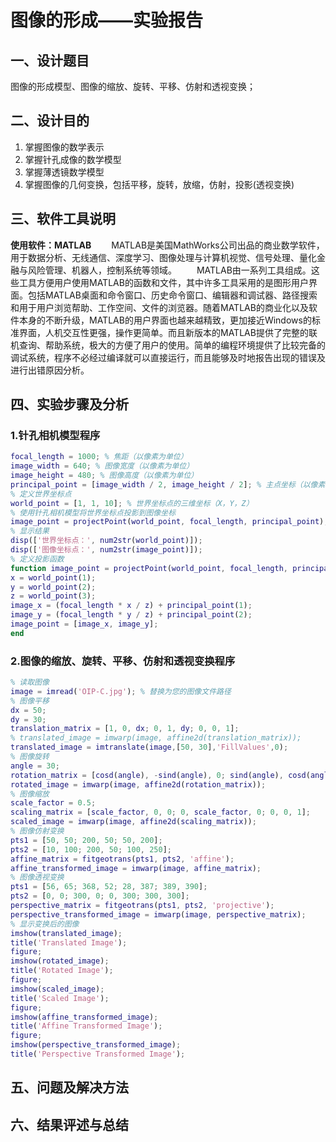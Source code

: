 # 图像的形成——实验报告

## 一、设计题目

图像的形成模型、图像的缩放、旋转、平移、仿射和透视变换；

## 二、设计目的

1. 掌握图像的数学表示
2. 掌握针孔成像的数学模型
3. 掌握薄透镜数学模型
4. 掌握图像的几何变换，包括平移，旋转，放缩，仿射，投影(透视变换)


## 三、软件工具说明

**使用软件：MATLAB**
&emsp;&emsp;MATLAB是美国MathWorks公司出品的商业数学软件，用于数据分析、无线通信、深度学习、图像处理与计算机视觉、信号处理、量化金融与风险管理、机器人，控制系统等领域。
&emsp;&emsp;MATLAB由一系列工具组成。这些工具方便用户使用MATLAB的函数和文件，其中许多工具采用的是图形用户界面。包括MATLAB桌面和命令窗口、历史命令窗口、编辑器和调试器、路径搜索和用于用户浏览帮助、工作空间、文件的浏览器。随着MATLAB的商业化以及软件本身的不断升级，MATLAB的用户界面也越来越精致，更加接近Windows的标准界面，人机交互性更强，操作更简单。而且新版本的MATLAB提供了完整的联机查询、帮助系统，极大的方便了用户的使用。简单的编程环境提供了比较完备的调试系统，程序不必经过编译就可以直接运行，而且能够及时地报告出现的错误及进行出错原因分析。

## 四、实验步骤及分析

### 1.针孔相机模型程序

``` Matlab
focal_length = 1000; % 焦距（以像素为单位）
image_width = 640; % 图像宽度（以像素为单位）
image_height = 480; % 图像高度（以像素为单位）
principal_point = [image_width / 2, image_height / 2]; % 主点坐标（以像素为单位）
% 定义世界坐标点
world_point = [1, 1, 10]; % 世界坐标点的三维坐标（X，Y，Z）
% 使用针孔相机模型将世界坐标点投影到图像坐标
image_point = projectPoint(world_point, focal_length, principal_point);
% 显示结果
disp(['世界坐标点：', num2str(world_point)]);
disp(['图像坐标点：', num2str(image_point)]);
% 定义投影函数
function image_point = projectPoint(world_point, focal_length, principal_point)
x = world_point(1);
y = world_point(2);
z = world_point(3);
image_x = (focal_length * x / z) + principal_point(1);
image_y = (focal_length * y / z) + principal_point(2);
image_point = [image_x, image_y];
end
```

### 2.图像的缩放、旋转、平移、仿射和透视变换程序

``` Matlab
% 读取图像
image = imread('OIP-C.jpg'); % 替换为您的图像文件路径
% 图像平移
dx = 50;
dy = 30;
translation_matrix = [1, 0, dx; 0, 1, dy; 0, 0, 1];
% translated_image = imwarp(image, affine2d(translation_matrix));
translated_image = imtranslate(image,[50, 30],'FillValues',0);
% 图像旋转
angle = 30;
rotation_matrix = [cosd(angle), -sind(angle), 0; sind(angle), cosd(angle), 0; 0, 0, 1];
rotated_image = imwarp(image, affine2d(rotation_matrix));
% 图像缩放
scale_factor = 0.5;
scaling_matrix = [scale_factor, 0, 0; 0, scale_factor, 0; 0, 0, 1];
scaled_image = imwarp(image, affine2d(scaling_matrix));
% 图像仿射变换
pts1 = [50, 50; 200, 50; 50, 200];
pts2 = [10, 100; 200, 50; 100, 250];
affine_matrix = fitgeotrans(pts1, pts2, 'affine');
affine_transformed_image = imwarp(image, affine_matrix);
% 图像透视变换
pts1 = [56, 65; 368, 52; 28, 387; 389, 390];
pts2 = [0, 0; 300, 0; 0, 300; 300, 300];
perspective_matrix = fitgeotrans(pts1, pts2, 'projective');
perspective_transformed_image = imwarp(image, perspective_matrix);
% 显示变换后的图像
imshow(translated_image);
title('Translated Image');
figure;
imshow(rotated_image);
title('Rotated Image');
figure;
imshow(scaled_image);
title('Scaled Image');
figure;
imshow(affine_transformed_image);
title('Affine Transformed Image');
figure;
imshow(perspective_transformed_image);
title('Perspective Transformed Image');
```

## 五、问题及解决方法

## 六、结果评述与总结
